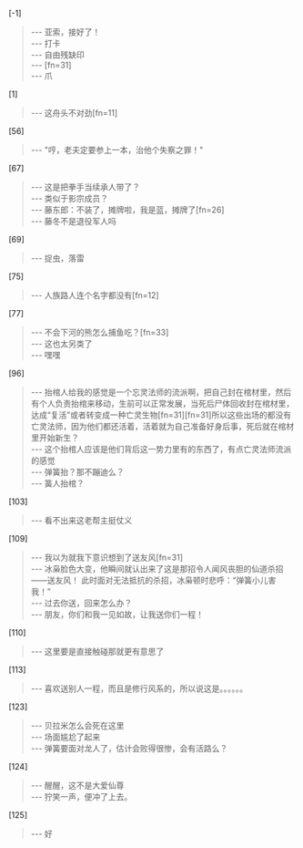 
[-1] 
>--- 亚索，接好了！<br>
>--- 打卡<br>
>--- 自由残缺印<br>
>--- [fn=31]<br>
>--- 爪<br>

[1] 
>--- 这舟头不对劲[fn=11]<br>

[56] 
>--- "哼，老夫定要参上一本，治他个失察之罪！"<br>

[67] 
>--- 这是把拳手当续承人带了？<br>
>--- 类似于影宗成员？<br>
>--- 藤东郎：不装了，摊牌啦，我是蓝，摊牌了[fn=26]<br>
>--- 藤冬不是退役军人吗<br>

[69] 
>--- 捉虫，落雷<br>

[75] 
>--- 人族路人连个名字都没有[fn=12]<br>

[77] 
>--- 不会下河的熊怎么捕鱼吃？[fn=33]<br>
>--- 这也太另类了<br>
>--- 嘿嘿<br>

[96] 
>--- 抬棺人给我的感觉是一个忘灵法师的流派啊，把自己封在棺材里，然后有个人负责抬棺来移动，生前可以正常发展，当死后尸体回收封在棺材里，达成“复活”或者转变成一种亡灵生物[fn=31][fn=31]所以这些出场的都没有亡灵法师，因为他们都还活着，活着就为自己准备好身后事，死后就在棺材里开始新生？<br>
>--- 这个抬棺人应该是他们背后这一势力里有的东西了，有点亡灵法师流派的感觉<br>
>--- 弹簧抬？那不蹦迪么？<br>
>--- 簧人抬棺？<br>

[103] 
>--- 看不出来这老帮主挺仗义<br>

[109] 
>--- 我以为就我下意识想到了送友风[fn=31]<br>
>--- 冰枭脸色大变，他瞬间就认出来了这是那招令人闻风丧胆的仙道杀招——送友风！
此时面对无法抵抗的杀招，冰枭顿时悲呼：“弹簧小儿害我！”<br>
>--- 过去你送，回来怎么办？<br>
>--- 朋友，你们和我一见如故，让我送你们一程！<br>

[110] 
>--- 这里要是直接触碰那就更有意思了<br>

[113] 
>--- 喜欢送别人一程，而且是修行风系的，所以说这是。。。。。。<br>

[123] 
>--- 贝拉米怎么会死在这里<br>
>--- 场面尴尬了起来<br>
>--- 弹簧要面对龙人了，估计会败得很惨，会有活路么？<br>

[124] 
>--- 醒醒，这不是大爱仙尊<br>
>--- 狞笑一声，便冲了上去。<br>

[125] 
>--- 好<br>
